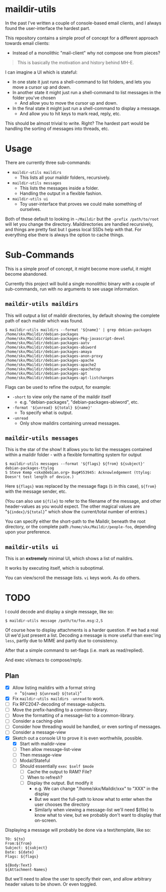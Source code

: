 # maildir-utils

In the past I've written a couple of console-based email clients, and I always found the user-interface the hardest part.

This repository contains a simple proof of concept for a different approach towards email clients:

* Instead of a monolithic "mail-client" why not compose one from pieces?

> This is basically the motivation and history behind MH-E.

I can imagine a UI which is stateful:

* In one state it just runs a shell-command to list folders, and lets you move a cursor up and down.
* In another state it might just run a shell-command to list messages in the folder you've chosen
  * And allow you to move the cursor up and down.
* In the final state it might just run a shell-command to display a message.
  * And allow you to hit keys to mark read, reply, etc.

This should be almost trivial to write.  Right?  The hardest part would be handling the sorting of messages into threads, etc.



# Usage

There are currently three sub-commands:

* `maildir-utils maildirs`
  * This lists all your maildir folders, recursively.
* `maildir-utils messages`
  * This lists the messages inside a folder.
  * Handling the output in a flexible fashion.
* `maildir-utils ui`
  * Toy user-interface that proves we could make something of ourselves.

Both of these default to looking in `~/Maildir` but the `-prefix /path/to/root` will let you change the directory.  Maildirectories are handled recursively, and things are pretty fast but I guess local SSDs help with that.  For everything else there is always the option to cache things.


# Sub-Commands

This is a simple proof of concept, it might become more useful, it might become abandoned.

Currently this project will build a single monolithic binary with a couple of sub-commands, run with no arguments to see usage information.


## `maildir-utils maildirs`

This will output a list of maildir directories, by default showing the complete path of each maildir which was found.

```
$ maildir-utils maildirs --format '${name}' | grep debian-packages
/home/skx/Maildir/debian-packages
/home/skx/Maildir/debian-packages-Pkg-javascript-devel
/home/skx/Maildir/debian-packages-aatv
/home/skx/Maildir/debian-packages-abiword
/home/skx/Maildir/debian-packages-amaya
/home/skx/Maildir/debian-packages-anon-proxy
/home/skx/Maildir/debian-packages-apache
/home/skx/Maildir/debian-packages-apache2
/home/skx/Maildir/debian-packages-apachetop
/home/skx/Maildir/debian-packages-apt
/home/skx/Maildir/debian-packages-apt-listchanges
```

Flags can be used to refine the output, for example:

* `-short` to view only the name of the maildir itself
  * e.g. "debian-packages", "debian-packages-abiword", etc.
* `-format '${unread} ${total} ${name}'`
  * To specify what is output.
* `-unread`
  * Only show maildirs containing unread messages.


## `maildir-utils messages`

This is the star of the show!  It allows you to list the messages contained
within a maildir folder - with a flexible formatting system for output

```
$ maildir-utils messages --format '${flags} ${from} ${subject}' debian-packages-ttylog
S Steve Kemp <skx@debian.org> Bug#553945: Acknowledgement (ttylog: Doesn't test length of device.)

```

Here `${flags}` was replaced by the message flags (`S` in this case), `${from}` with the message sender, etc.

(You can also use `${file}` to refer to the filename of the message, and other header-values as you would expect.  The other magical values are "`${index}/${total}`" which show the current/total number of entries.)

You can specify either the short-path to the Maildir, beneath the root directory, or the complete path `/home/skx/Maildir/people-foo`, depending upon your preference.


## `maildir-utils ui`

This is an __extremely__ minimal UI, which shows a list of maildirs.

It works by executing itself, which is suboptimal.

You can view/scroll the message lists.  `vi` keys work.  As do others.



# TODO

I could decode and display a single message, like so:

```
$ maildir-utils message /path/to/foo.msg:2,S
```

Of course how to display attachments is a harder question.  If we had
 a real UI we'd just present a list.  Decoding a message is more useful than
 exec'ing `less`, partly due to MIME and partly due to consistency.

After that a simple command to set-flags (i.e. mark as read/replied).

And exec vi/emacs to compose/reply.


## Plan

* [x] Allow listing maildirs with a format string
  * "`${name} ${unread} ${total}`"
* [x] Fix `maildir-utils maildirs -unread` to work.
* [ ] Fix RFC2047-decoding of message-subjects.
* [ ] Move the prefix-handling to a common-library.
* [ ] Move the formatting of a message-list to a common-library.
* [ ] Consider a caching-plan
* [ ] Consider how threading would be handled, or even sorting of messages.
* [ ] Consider a message-view
* [x] Sketch out a console UI to prove it is even worthwhile, possible.
  * [x] Start with maildir-view
  * [ ] Then allow message-list-view
  * [ ] Then message-view
  * [ ] Modal/Stateful
  * [ ] Should essentially `exec $self $mode`
    * [ ] Cache the output to RAM?  File?
    * [ ] When to refresh?
    * [ ] Display the output.  But modify it
       * e.g. We can change "/home/skx/Maildir/xxx" to "XXX" in the display
       * But we want the full-path to know what to enter when the user chooses the directory
       * Similarly when viewing a message-list we'll need ${file} to know what to view, but we probably don't want to display that on-screen.


Displaying a message will probably be done via a text/template, like so:

```
TO: ${to}
From:${from}
Subject: ${subject}
Date: ${date}
Flags: ${flags}

${Body:Text}
${Attachment-Names}
```

But we'll need to allow the user to specify their own, and allow arbitrary
header values to be shown.  Or even toggled.
